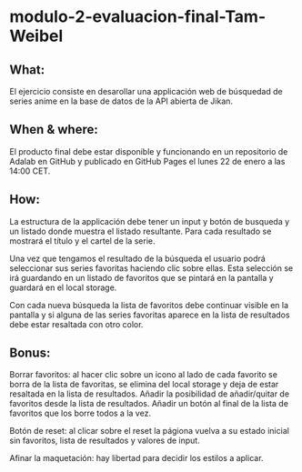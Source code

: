 # modulo-2-evaluacion-final-Tam-Weibel

## What:
El ejercicio consiste en desarollar una applicación web de búsquedad de series anime en la base de datos de la API abierta de Jikan. 

## When & where:
El producto final debe estar disponible y funcionando en un repositorio de Adalab en GitHub y publicado en GitHub Pages el lunes 22 de enero a las 14:00 CET.

## How: 
La estructura de la applicación debe tener un input y botón de busqueda y un listado donde muestra el listado resultante. Para cada resultado se mostrará el título y el cartel de la serie.

Una vez que tengamos el resultado de la búsqueda el usuario podrá seleccionar sus series favoritas haciendo clic sobre ellas. Esta selección se irá guardando en un listado de favoritos que se pintará en la pantalla y guardará en el local storage.

Con cada nueva búsqueda la lista de favoritos debe continuar visible en la pantalla y si alguna de las series favoritas aparece en la lista de resultados debe estar resaltada con otro color. 

## Bonus:
Borrar favoritos: al hacer clic sobre un icono al lado de cada favorito se borra de la    lista de favoritas, se elimina del local storage y deja de estar resaltada en la lista de resultados. 
Añadir la posibilidad de añadir/quitar de favoritos desde la lista de resultados. 
Añadir un botón al final de la lista de favoritos que los borre todos a la vez.

Botón de reset: al clicar sobre el reset la págiona vuelva a su estado inicial sin favoritos, lista de resultados y valores de input.

Afinar la maquetación: hay libertad para decidir los estilos a aplicar.